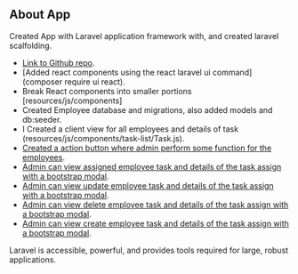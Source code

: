 

## About App

Created App with Laravel application framework with, and created laravel scalfolding. 

- [Link to Github repo](https://github.com/keniossai/employee-app).
- [Added react components using the react laravel ui command](composer require ui react).
- Break React components into smaller portions [resources/js/components]
- Created Employee database and migrations, also added models and db:seeder.
- I Created a client view for all employees and details of task (resources/js/components/task-list/Task.js).
- [Created a action button where admin perform some function for the employees](resources/js/components/task-list/ActionButton.js).
- [Admin can view assigned employee task and details of the task assign with a bootstrap modal](resources/js/components//task-list/modals/ViewModal.js).
- [Admin can view update employee task and details of the task assign with a bootstrap modal](resources/js/components//task-list/modals/UpdateModal.js).
- [Admin can view delete employee task and details of the task assign with a bootstrap modal](resources/js/components//task-list/modals/DeleteModal.js).
- [Admin can view create employee task and details of the task assign with a bootstrap modal](resources/js/components//task-list/modals/CreateModal.js).

Laravel is accessible, powerful, and provides tools required for large, robust applications.
